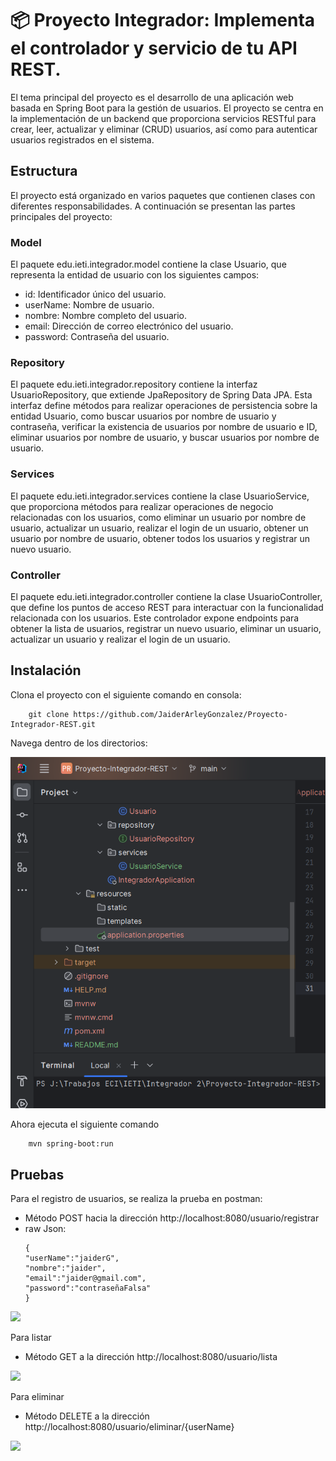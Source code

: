 # 📦 Proyecto Integrador: Implementa el controlador y servicio de tu API REST.
El tema principal del proyecto es el desarrollo de una aplicación web basada en Spring Boot para la gestión de usuarios. El proyecto se centra en la implementación de un backend que proporciona servicios RESTful para crear, leer, actualizar y eliminar (CRUD) usuarios, así como para autenticar usuarios registrados en el sistema.

## Estructura
El proyecto está organizado en varios paquetes que contienen clases con diferentes responsabilidades. A continuación se presentan las partes principales del proyecto:

### Model
El paquete edu.ieti.integrador.model contiene la clase Usuario, que representa la entidad de usuario con los siguientes campos:

* id: Identificador único del usuario.
* userName: Nombre de usuario.
* nombre: Nombre completo del usuario.
* email: Dirección de correo electrónico del usuario.
* password: Contraseña del usuario.
### Repository
El paquete edu.ieti.integrador.repository contiene la interfaz UsuarioRepository, que extiende JpaRepository de Spring Data JPA. Esta interfaz define métodos para realizar operaciones de persistencia sobre la entidad Usuario, como buscar usuarios por nombre de usuario y contraseña, verificar la existencia de usuarios por nombre de usuario e ID, eliminar usuarios por nombre de usuario, y buscar usuarios por nombre de usuario.

### Services
El paquete edu.ieti.integrador.services contiene la clase UsuarioService, que proporciona métodos para realizar operaciones de negocio relacionadas con los usuarios, como eliminar un usuario por nombre de usuario, actualizar un usuario, realizar el login de un usuario, obtener un usuario por nombre de usuario, obtener todos los usuarios y registrar un nuevo usuario.

### Controller
El paquete edu.ieti.integrador.controller contiene la clase UsuarioController, que define los puntos de acceso REST para interactuar con la funcionalidad relacionada con los usuarios. Este controlador expone endpoints para obtener la lista de usuarios, registrar un nuevo usuario, eliminar un usuario, actualizar un usuario y realizar el login de un usuario.

## Instalación

Clona el proyecto con el siguiente comando en consola:

```
    git clone https://github.com/JaiderArleyGonzalez/Proyecto-Integrador-REST.git
```

Navega dentro de los directorios:

![](/img/directorio.png)

Ahora ejecuta el siguiente comando

```
    mvn spring-boot:run
```

## Pruebas

Para el registro de usuarios, se realiza la prueba en postman:

* Método POST hacia la dirección http://localhost:8080/usuario/registrar
*  raw Json:
    ```
   {
   "userName":"jaiderG",
   "nombre":"jaider",
   "email":"jaider@gmail.com",
   "password":"contraseñaFalsa"
   }
   ```
   
![](/img/registrar.png)

Para listar
* Método GET a la dirección http://localhost:8080/usuario/lista

![](/img/listar.png)

Para eliminar
* Método DELETE a la dirección http://localhost:8080/usuario/eliminar/{userName}

![](/img/delete.png)